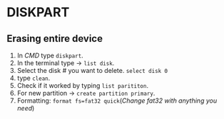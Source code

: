 # DISKPART

## Erasing entire device

1. In _CMD_ type `diskpart`.
2. In the terminal type -> `list disk`.
3. Select the disk # you want to delete. `select disk 0`
4. type `clean`.
5. Check if it worked by typing `list parititon`.
6. For new partition -> `create partition primary`.
7. Formatting: `format fs=fat32 quick`(_Change fat32 with anything you need_)
